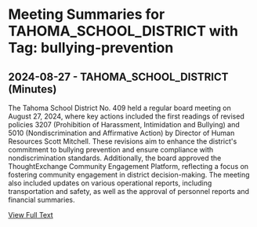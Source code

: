 # Meeting Summaries for TAHOMA_SCHOOL_DISTRICT with Tag: bullying-prevention

## 2024-08-27 - TAHOMA_SCHOOL_DISTRICT (Minutes)

The Tahoma School District No. 409 held a regular board meeting on August 27, 2024, where key actions included the first readings of revised policies 3207 (Prohibition of Harassment, Intimidation and Bullying) and 5010 (Nondiscrimination and Affirmative Action) by Director of Human Resources Scott Mitchell. These revisions aim to enhance the district's commitment to bullying prevention and ensure compliance with nondiscrimination standards. Additionally, the board approved the ThoughtExchange Community Engagement Platform, reflecting a focus on fostering community engagement in district decision-making. The meeting also included updates on various operational reports, including transportation and safety, as well as the approval of personnel reports and financial summaries.

[View Full Text](https://raw.githubusercontent.com/VoronoiPerspectives/WashingtonStateSchoolBoardExplorer/refs/heads/main/data/countries/usa/states/wa/counties/king/school_boards/tahoma_school_district/2024/processed/2024-08-27-meetingbmfinal-minutes.txt)

